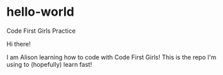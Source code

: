 # hello-world
Code First Girls Practice

Hi there!

I am Alison learning how to code with Code First Girls! This is the repo  I'm using to (hopefully) learn fast!
